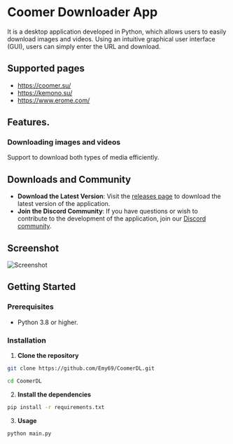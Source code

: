 # Coomer Downloader App 
It is a desktop application developed in Python, which allows users to easily download images and videos. Using an intuitive graphical user interface (GUI), users can simply enter the URL and download.
## Supported pages
- https://coomer.su/
- https://kemono.su/
- https://www.erome.com/
## Features.
    
### Downloading images and videos
Support to download both types of media efficiently.

## Downloads and Community

- **Download the Latest Version**: Visit the [releases page](https://github.com/Emy69/CoomerDL/releases) to download the latest version of the application.
- **Join the Discord Community**: If you have questions or wish to contribute to the development of the application, join our [Discord community](https://discord.gg/u5CawUYZGk).
## Screenshot
![Screenshot](https://github.com/Emy69/CoomerDL/blob/main/resources/screenshots/Screenshot%202024-03-30.png)



## Getting Started

### Prerequisites
- Python 3.8 or higher.

### Installation

1. **Clone the repository**
```bash
git clone https://github.com/Emy69/CoomerDL.git
```

```bash
cd CoomerDL
```

2. **Install the dependencies**
```bash
pip install -r requirements.txt
```

3. **Usage**
```bash
python main.py
```
